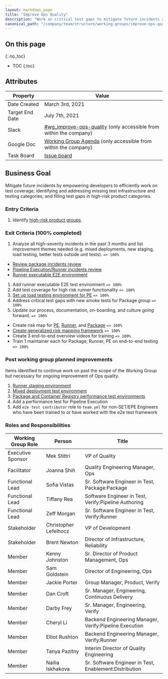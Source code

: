 ```yaml
---
layout: markdown_page
title: "Improve Ops Quality"
description: "Work on critical test gaps to mitigate future incidents and empower developers to efficiently work on test coverage"
canonical_path: "/company/team/structure/working-groups/improve-ops-quality/"
---
```


## On this page
{:.no_toc}

- TOC
{:toc}

## Attributes

| Property        | Value           |
|-----------------|-----------------|
| Date Created    | March 3rd, 2021 |
| Target End Date | July 7th, 2021  |
| Slack           | [#wg_improve-ops-quality](https://join.slack.com/share/zt-mvpz7iqd-JHTWucxR3YiCayWM~A25Vg) (only accessible from within the company) |
| Google Doc      | [Working Group Agenda](https://docs.google.com/document/d/11iNJ9-KslGfDr6NtVeimLNSa1kWK_2k4uc2wxS4Baw4/edit) (only accessible from within the company) |
| Task Board      | [Issue board](https://gitlab.com/groups/gitlab-org/-/boards/2448760) |

## Business Goal

Mitigate future incidents by empowering developers to efficiently work on test coverage; identifying and addressing missing test infrastructure and testing categories; and filling test gaps in high-risk product categories.

### Entry Criteria

1. Identify [high-risk product groups](https://gitlab.com/gitlab-com/www-gitlab-com/-/merge_requests/76328).

### Exit Criteria (100% completed)

1. Analyze all high-severity incidents in the past 3 months and list improvement themes needed (e.g. mixed deployments, new staging, load testing, better tests outside unit tests). `=> 100%`
  * [Review package incidents review](https://gitlab.com/gitlab-org/gitlab/-/issues/323340)
  * [Pipeline Execution/Runner incidents review](https://gitlab.com/gitlab-org/gitlab/-/issues/324364)
  * [Runner executable E2E environment](https://gitlab.com/gitlab-org/ci-cd/tests/runner-incept)
1. Add runner executable E2E test environment `=> 100%`
1. Add test coverage for high risk runner functionality `=> 100%`
1. [Set up load testing environment for PE](https://gitlab.com/gitlab-org/quality/team-tasks/-/issues/832) `=> 100%`
1. Address critical test gaps with new smoke tests for Package group `=> 100%`
1. Update our process, documentation, on-boarding, and culture going forward. `=> 100%`
  * Create risk map for [PE](https://about.gitlab.com/handbook/engineering/development/ops/verify/pipeline-execution/risk-map/), [Runner](https://about.gitlab.com/handbook/engineering/development/ops/verify/runner/risk-map/), and [Package](https://gitlab-org.gitlab.io/ci-cd/package-stage/risk-mapping/) `=> 100%`
  * [Create generalized risk mapping framework](https://gitlab.com/gitlab-com/www-gitlab-com/-/merge_requests/83300) `=> 100%`
  * Create 3 end-to-end overview videos for training `=> 100%`
  * Train 1 maintainer each for Package, Runner, PE on end-to-end testing `=> 100%`

### Post working group planned improvements
Items identified to continue work on past the scope of the Working Group but necessary for ongoing improvement of Ops quality.

1. [Runner staging environment](https://gitlab.com/gitlab-org/gitlab-runner/-/issues/27684)
1. [Mixed deployment test environment](https://gitlab.com/gitlab-org/quality/team-tasks/-/issues/888)
1. [Package and Container Registry performance test environments](https://gitlab.com/gitlab-org/gitlab/-/issues/328209)
1. Add a performance test for Pipeline Execution
1. Add `e2e test contributor` role to `team.yml` for non-SET/EPE Engineers who have been trained to or have worked with the e2e test framework

### Roles and Responsibilities

| Working Group Role    | Person                | Title                          |
|-----------------------|-----------------------|--------------------------------|
| Executive Sponsor     | Mek Stittri           | VP of Quality            |
| Facilitator           | Joanna Shih           | Quality Engineering Manager, Ops |
| Functional Lead       | Sofia Vistas          | Sr. Software Engineer in Test, Package:Package |
| Functional Lead       | Tiffany Rea           | Software Engineer in Test, Verify:Pipeline Authoring |
| Functional Lead       | Zeff Morgan           | Sr. Software Engineer in Test, Verify:Runner |
| Stakeholder           | Christopher Lefelhocz | VP of Development              |
| Stakeholder           | Brent Newton          | Director of Infrastructure, Reliability |
| Member                | Kenny Johnston        | Sr. Director of Product Management, Ops |
| Member                | Sam Goldstein         | Director of Engineering, Ops   |
| Member                | Jackie Porter         | Group Manager, Product, Verify   |
| Member                | Dan Croft             | Sr. Manager, Engineering, Continuous Delivery |
| Member                | Darby Frey            | Sr. Manager, Engineering, Verify |
| Member                | Cheryl Li             | Backend Engineering Manager, Verify:Pipeline Execution |
| Member                | Elliot Rushton        | Backend Engineering Manager, Verify:Runner |
| Member                | Tanya Pazitny         | Interim Director of Quality Engineering |
| Member                | Nailia Iskhakova      | Sr. Software Engineer in Test, Enablement:Distribution |

